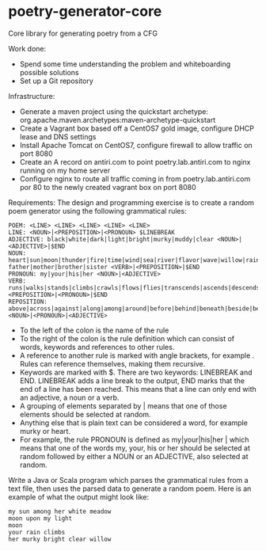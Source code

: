 # poetry-generator-core
Core library for generating poetry from a CFG

Work done:
- Spend some time understanding the problem and whiteboarding possible solutions
- Set up a Git repository

Infrastructure:
- Generate a maven project using the quickstart archetype: org.apache.maven.archetypes:maven-archetype-quickstart
- Create a Vagrant box based off a CentOS7 gold image, configure DHCP lease and DNS settings
- Install Apache Tomcat on CentOS7, configure firewall to allow traffic on port 8080
- Create an A record on antiri.com to point poetry.lab.antiri.com to nginx running on my home server
- Configure nginx to route all traffic coming in from poetry.lab.antiri.com por 80 to the newly created vagrant box on port 8080

Requirements:
The design and programming exercise is to create a random poem generator using the following grammatical rules:

    POEM: <LINE> <LINE> <LINE> <LINE> <LINE>
    LINE: <NOUN>|<PREPOSITION>|<PRONOUN> $LINEBREAK
    ADJECTIVE: black|white|dark|light|bright|murky|muddy|clear <NOUN>|<ADJECTIVE>|$END
    NOUN: heart|sun|moon|thunder|fire|time|wind|sea|river|flavor|wave|willow|rain|tree|flower|field|meadow|pasture|harvest|wate father|mother|brother|sister <VERB>|<PREPOSITION>|$END
    PRONOUN: my|your|his|her <NOUN>|<ADJECTIVE>
    VERB: runs|walks|stands|climbs|crawls|flows|flies|transcends|ascends|descends|sinks <PREPOSITION>|<PRONOUN>|$END
    REPOSITION: above|across|against|along|among|around|before|behind|beneath|beside|between|beyond|during|inside|onto|outside|under|underneath|upon|with|without|through <NOUN>|<PRONOUN>|<ADJECTIVE>

- To the left of the colon is the name of the rule
- To the right of the colon is the rule definition which can consist of words, keywords and references to other rules.
- A reference to another rule is marked with angle brackets, for example <NOUN>. Rules can reference themselves, making them recursive.
- Keywords are marked with $. There are two keywords: LINEBREAK and END. LINEBREAK adds a line break to the output, END marks that the end of a line has been reached. This means that a line can only end with an adjective, a noun or a verb.
- A grouping of elements separated by | means that one of those elements should be selected at random.
- Anything else that is plain text can be considered a word, for example  murky or  heart.
- For example, the rule PRONOUN is defined as my|your|his|her <NOUN>|<ADJECTIVE> which means that one of the words my, your, his or her should be selected at random followed by either a NOUN or an ADJECTIVE, also selected at random.

Write a Java or Scala program which parses the grammatical rules from a text file, then uses the parsed data to generate a random poem. Here is an example of what the output might look like:

    my sun among her white meadow
    moon upon my light
    moon
    your rain climbs
    her murky bright clear willow
